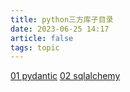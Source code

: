 ```yaml
---
title: python三方库子目录
date: 2023-06-25 14:17
article: false
tags: topic
---
```


[01 pydantic](01%20pydantic)
[02 sqlalchemy](../../03%20Database/04%20sqlalchemy/04%20sqlalchemy)